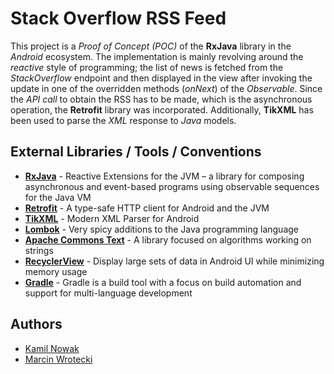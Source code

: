 # Stack Overflow RSS Feed

This project is a *Proof of Concept (POC)* of the **RxJava** library in the *Android* ecosystem. The implementation is mainly revolving around the *reactive* style of programming; the list of news is fetched from the *StackOverflow* endpoint and then displayed in the view after invoking the update in one of the overridden methods (*onNext*) of the *Observable*. Since the *API call* to obtain the RSS has to be made, which is the asynchronous operation, the **Retrofit** library was incorporated. Additionally, **TikXML** has been used to parse the *XML* response to *Java* models.

## External Libraries / Tools / Conventions
*   [**RxJava**](https://github.com/ReactiveX/RxJava) - Reactive Extensions for the JVM – a library for composing asynchronous and event-based programs using observable sequences for the Java VM
*   [**Retrofit**](https://github.com/square/retrofit) - A type-safe HTTP client for Android and the JVM
*   [**TikXML**](https://github.com/Tickaroo/tikxml) - Modern XML Parser for Android
*   [**Lombok**](https://github.com/rzwitserloot/lombok) - Very spicy additions to the Java programming language
*   [**Apache Commons Text**](https://commons.apache.org/proper/commons-text/scm.html) - A library focused on algorithms working on strings
*   [**RecyclerView**](https://developer.android.com/guide/topics/ui/layout/recyclerview) - Display large sets of data in Android UI while minimizing memory usage
*   [**Gradle**](https://github.com/gradle/gradle) - Gradle is a build tool with a focus on build automation and support for multi-language development

## Authors

* [Kamil Nowak](https://github.com/nowakkamil)
* [Marcin Wrotecki](https://github.com/marcin-wrotecki)
